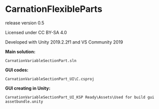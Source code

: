 # CarnationFlexibleParts
release version 0.5

Licensed under CC BY-SA 4.0

Developed with Unity 2019.2.2f1 and VS Community 2019

**Main solution:**

	CarnationVariableSectionPart.sln

**GUI codes:**

	CarnationVariableSectionPart_UI\C.csproj

**GUI creating in Unity:**

	CarnationVariableSectionPart_UI_KSP Ready\Assets\Used for build gui assetbundle.unity
